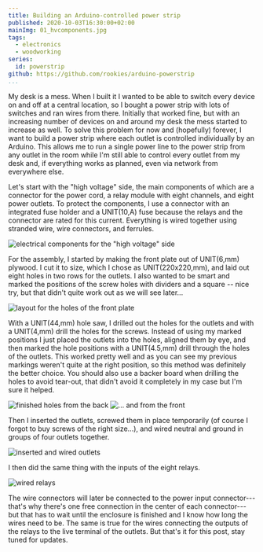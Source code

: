 ```yaml
---
title: Building an Arduino-controlled power strip
published: 2020-10-03T16:30:00+02:00
mainImg: 01_hvcomponents.jpg
tags:
  - electronics
  - woodworking
series:
  id: powerstrip
github: https://github.com/rookies/arduino-powerstrip
...
```

My desk is a mess. When I built it I wanted to be able to switch every device
on and off at a central location, so I bought a power strip with lots of
switches and ran wires from there. Initially that worked fine, but with an
increasing number of devices on and around my desk the mess started to
increase as well. To solve this problem for now and (hopefully) forever,
I want to build a power strip where each outlet is controlled individually by
an Arduino. This allows me to run a single power line to the power strip from
any outlet in the room while I'm still able to control every outlet from my
desk and, if everything works as planned, even via network from everywhere
else.

Let's start with the "high voltage" side, the main components of which are a
connector for the power cord, a relay module with eight channels, and eight
power outlets. To protect the components, I use a connector with an
integrated fuse holder and a UNIT(10,A) fuse because the relays and the
connector are rated for this current. Everything is wired together using
stranded wire, wire connectors, and ferrules.

![electrical components for the "high voltage" side](01_hvcomponents.jpg)

For the assembly, I started by making the front plate out of UNIT(6,mm)
plywood. I cut it to size, which I chose as UNIT(220x220,mm), and laid
out eight holes in two rows for the outlets. I also wanted to be smart
and marked the positions of the screw holes with dividers and a square
-- nice try, but that didn't quite work out as we will see later...

![layout for the holes of the front plate](02_frontlayout.jpg)

With a UNIT(44,mm) hole saw, I drilled out the holes for the outlets and with
a UNIT(4,mm) drill the holes for the screws. Instead of using my marked
positions I just placed the outlets into the holes, aligned them by eye, and
then marked the hole positions with a UNIT(4.5,mm) drill through the holes of
the outlets. This worked pretty well and as you can see my previous markings
weren't quite at the right position, so this method was definitely the better
choice. You should also use a backer board when drilling the holes to avoid
tear-out, that didn't avoid it completely in my case but I'm sure it helped.

![finished holes from the back](03_holes_back.jpg)
![... and from the front](04_holes_front.jpg)

Then I inserted the outlets, screwed them in place temporarily (of course I
forgot to buy screws of the right size...), and wired neutral and ground in
groups of four outlets together.

![inserted and wired outlets](05_outlets_wiring.jpg)

I then did the same thing with the inputs of the eight relays.

![wired relays](06_relays_wiring.jpg)

The wire connectors will later be connected to the power input
connector---that's why there's one free connection in the center of each
connector---but
that has to wait until the enclosure is finished and I know how long the
wires need to be. The same is true for the wires connecting the outputs of
the relays to the live terminal of the outlets. But that's it for this post,
stay tuned for updates.
